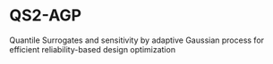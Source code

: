 # QS2-AGP
Quantile Surrogates and sensitivity by adaptive Gaussian process for efficient reliability-based design optimization

